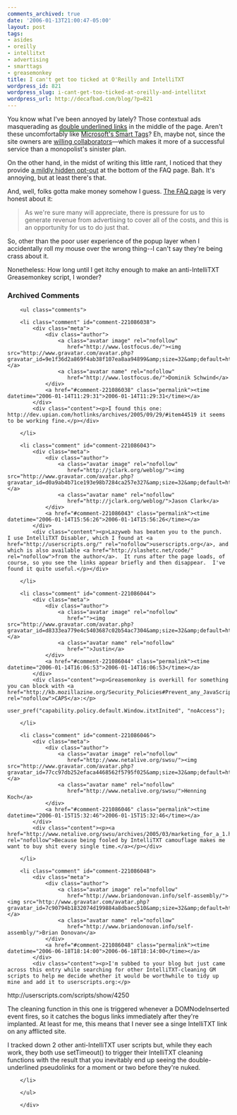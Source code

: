 ```yaml
---
comments_archived: true
date: '2006-01-13T21:00:47-05:00'
layout: post
tags:
- asides
- oreilly
- intellitxt
- advertising
- smarttags
- greasemonkey
title: I can't get too ticked at O'Reilly and IntelliTXT
wordpress_id: 821
wordpress_slug: i-cant-get-too-ticked-at-oreilly-and-intellitxt
wordpress_url: http://decafbad.com/blog/?p=821
---
```

You know what I've been annoyed by lately?  Those contextual ads masquerading as <a href="http://www.onlamp.com/pub/a/onlamp/2006/01/12/no_oss_community.html?page=1" style="border-bottom: 3px double green">double underlined links</a> in the middle of the page.  Aren't these uncomfortably like [Microsoft's Smart Tags][st]?  Eh, maybe not, since the site owners are [willing collaborators][wc]—which makes it more of a successful service than a monopolist's sinister plan. 

On the other hand, in the midst of writing this little rant, I noticed that they provide [a mildly hidden opt-out][wc] at the bottom of the FAQ page.  Bah.  It's annoying, but at least there's that.

And, well, folks gotta make money somehow I guess.  [The FAQ page][wc] is very honest about it:
> As we're sure many will appreciate, there is pressure for us to generate revenue from advertising to cover all of the costs, and this is an opportunity for us to do just that.

So, other than the poor user experience of the popup layer when I accidentally roll my mouse over the wrong thing--I can't say they're being crass about it.  

Nonetheless: How long until I get itchy enough to make an anti-IntelliTXT Greasemonkey script, I wonder?

[st]: http://www.alistapart.com/articles/smarttags/
[links]: http://www.jupiterweb.com/intellitxt.html "And they usually have popup mega-tooltips which appear if you roll over."
[wc]: http://www.oreillynet.com/pub/a/general/intellitxt.html

<!-- tags: oreilly intellitxt advertising smarttags greasemonkey -->

<div id="comments" class="comments archived-comments">
            <h3>Archived Comments</h3>
            
        <ul class="comments">
            
        <li class="comment" id="comment-221086038">
            <div class="meta">
                <div class="author">
                    <a class="avatar image" rel="nofollow" 
                       href="http://www.lostfocus.de/"><img src="http://www.gravatar.com/avatar.php?gravatar_id=9e1f36d2a869f4ab38f107ea8aa94899&amp;size=32&amp;default=http://mediacdn.disqus.com/1320279820/images/noavatar32.png"/></a>
                    <a class="avatar name" rel="nofollow" 
                       href="http://www.lostfocus.de/">Dominik Schwind</a>
                </div>
                <a href="#comment-221086038" class="permalink"><time datetime="2006-01-14T11:29:31">2006-01-14T11:29:31</time></a>
            </div>
            <div class="content"><p>I found this one: http://dev.upian.com/hotlinks/archives/2005/09/29/#item44519 it seems to be working fine.</p></div>
            
        </li>
    
        <li class="comment" id="comment-221086043">
            <div class="meta">
                <div class="author">
                    <a class="avatar image" rel="nofollow" 
                       href="http://jclark.org/weblog/"><img src="http://www.gravatar.com/avatar.php?gravatar_id=d0a9ab4b71ce193e98b7284ca257e327&amp;size=32&amp;default=http://mediacdn.disqus.com/1320279820/images/noavatar32.png"/></a>
                    <a class="avatar name" rel="nofollow" 
                       href="http://jclark.org/weblog/">Jason Clark</a>
                </div>
                <a href="#comment-221086043" class="permalink"><time datetime="2006-01-14T15:56:26">2006-01-14T15:56:26</time></a>
            </div>
            <div class="content"><p>Lazyweb has beaten you to the punch.  I use IntelliTXT Disabler, which I found at <a href="http://userscripts.org/" rel="nofollow">userscripts.org</a>, and which is also available <a href="http://slashetc.net/code/" rel="nofollow">from the author</a>.  It runs after the page loads, of course, so you see the links appear briefly and then disappear.  I've found it quite useful.</p></div>
            
        </li>
    
        <li class="comment" id="comment-221086044">
            <div class="meta">
                <div class="author">
                    <a class="avatar image" rel="nofollow" 
                       href=""><img src="http://www.gravatar.com/avatar.php?gravatar_id=d8333ea779e4c5403687c02b54ac7304&amp;size=32&amp;default=http://mediacdn.disqus.com/1320279820/images/noavatar32.png"/></a>
                    <a class="avatar name" rel="nofollow" 
                       href="">Justin</a>
                </div>
                <a href="#comment-221086044" class="permalink"><time datetime="2006-01-14T16:06:53">2006-01-14T16:06:53</time></a>
            </div>
            <div class="content"><p>Greasemonkey is overkill for something you can block with <a href="http://kb.mozillazine.org/Security_Policies#Prevent_any_JavaScript_function.2Fmember_from_being_run.2Fread.2Fset" rel="nofollow">CAPS</a>:</p>

<pre><code>user_pref("capability.policy.default.Window.itxtInited", "noAccess");
</code></pre></div>
            
        </li>
    
        <li class="comment" id="comment-221086046">
            <div class="meta">
                <div class="author">
                    <a class="avatar image" rel="nofollow" 
                       href="http://www.netalive.org/swsu/"><img src="http://www.gravatar.com/avatar.php?gravatar_id=77cc97db252efaca4468562f5795f025&amp;size=32&amp;default=http://mediacdn.disqus.com/1320279820/images/noavatar32.png"/></a>
                    <a class="avatar name" rel="nofollow" 
                       href="http://www.netalive.org/swsu/">Henning Koch</a>
                </div>
                <a href="#comment-221086046" class="permalink"><time datetime="2006-01-15T15:32:46">2006-01-15T15:32:46</time></a>
            </div>
            <div class="content"><p><a href="http://www.netalive.org/swsu/archives/2005/03/marketing_for_a_1.html" rel="nofollow">Because being fooled by IntelliTXT camouflage makes me want to buy shit every single time.</a></p></div>
            
        </li>
    
        <li class="comment" id="comment-221086048">
            <div class="meta">
                <div class="author">
                    <a class="avatar image" rel="nofollow" 
                       href="http://www.briandonovan.info/self-assembly/"><img src="http://www.gravatar.com/avatar.php?gravatar_id=7c90794b1832074d199884a8dbaec510&amp;size=32&amp;default=http://mediacdn.disqus.com/1320279820/images/noavatar32.png"/></a>
                    <a class="avatar name" rel="nofollow" 
                       href="http://www.briandonovan.info/self-assembly/">Brian Donovan</a>
                </div>
                <a href="#comment-221086048" class="permalink"><time datetime="2006-06-18T18:14:00">2006-06-18T18:14:00</time></a>
            </div>
            <div class="content"><p>I'm subbed to your blog but just came across this entry while searching for other IntelliTXT-cleaning GM scripts to help me decide whether it would be worthwhile to tidy up mine and add it to userscripts.org:</p>

<p>http://userscripts.com/scripts/show/4250</p>

<p>The cleaning function in this one is triggered whenever a DOMNodeInserted event fires, so it catches the bogus links immediately after they're implanted.  At least for me, this means that I never see a singe IntelliTXT link on any afflicted site.</p>

<p>I tracked down 2 other anti-IntelliTXT user scripts but, while they each work, they both use setTimeout() to trigger their IntelliTXT cleaning functions with the result that you inevitably end up seeing the double-underlined pseudolinks for a moment or two before they're nuked.</p></div>
            
        </li>
    
        </ul>
    
        </div>
    